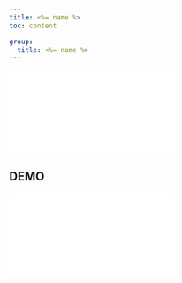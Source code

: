 ```yaml
---
title: <%= name %>
toc: content

group:
  title: <%= name %>
---
```


<embed src="../README.md" ></embed>

## DEMO

<code src="./demo/index.tsx" ></code>
<embed src="../CHANGELOG.md"></embed>

